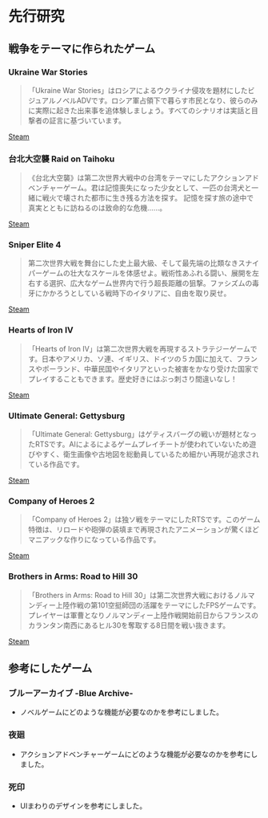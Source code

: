 # 先行研究
## 戦争をテーマに作られたゲーム

### Ukraine War Stories

>「Ukraine War Stories」はロシアによるウクライナ侵攻を題材にしたビジュアルノベルADVです。ロシア軍占領下で暮らす市民となり、彼らのみに実際に起きた出来事を追体験しましょう。すべてのシナリオは実話と目撃者の証言に基づいています。

[Steam](https://store.steampowered.com/app/1985510/Ukraine_War_Stories/)

### 台北大空襲 Raid on Taihoku

> 《台北大空襲》は第二次世界大戦中の台湾をテーマにしたアクションアドベンチャーゲーム。君は記憶喪失になった少女として、一匹の台湾犬と一緒に戦火で壊された都市に生き残る方法を探す。 記憶を探す旅の途中で真実とともに訪ねるのは致命的な危機……。

[Steam](https://store.steampowered.com/app/1901950/_Raid_on_Taihoku/)

### Sniper Elite 4

> 第二次世界大戦を舞台にした史上最大級、そして最先端の比類なきスナイパーゲームの壮大なスケールを体感せよ。戦術性あふれる闘い、展開を左右する選択、広大なゲーム世界内で行う超長距離の狙撃。ファシズムの毒牙にかかろうとしている戦時下のイタリアに、自由を取り戻せ。

[Steam](https://store.steampowered.com/app/312660/Sniper_Elite_4/)

### Hearts of Iron IV

>「Hearts of Iron IV」は第二次世界大戦を再現するストラテジーゲームです。日本やアメリカ、ソ連、イギリス、ドイツの５カ国に加えて、フランスやポーランド、中華民国やイタリアといった被害をかなり受けた国家でプレイすることもできます。歴史好きにはぶっ刺さり間違いなし！

[Steam](https://store.steampowered.com/app/394360/Hearts_of_Iron_IV)

### Ultimate General: Gettysburg

>「Ultimate General: Gettysburg」はゲティスバーグの戦いが題材となったRTSです。AIによるによるゲームプレイチートが使われていないため遊びやすく、衛生画像や古地図を総動員しているため細かい再現が追求されている作品です。

[Steam](https://store.steampowered.com/app/306660/Ultimate_General_Gettysburg/)

### Company of Heroes 2

> 「Company of Heroes 2」は独ソ戦をテーマにしたRTSです。このゲーム特徴は、リロードや砲弾の装填まで再現されたアニメーションが驚くほどマニアックな作りになっている作品です。

[Steam](https://store.steampowered.com/app/231430/Company_of_Heroes_2/)

### Brothers in Arms: Road to Hill 30
>「Brothers in Arms: Road to Hill 30」は第二次世界大戦におけるノルマンディー上陸作戦の第101空挺師団の活躍をテーマにしたFPSゲームです。プレイヤーは軍曹となりノルマンディー上陸作戦開始前日からフランスのカランタン南西にあるヒル30を奪取する8日間を戦い抜きます。

[Steam](https://store.steampowered.com/app/15190/Brothers_in_Arms_Road_to_Hill_30/)


## 参考にしたゲーム
### ブルーアーカイブ -Blue Archive-
- ノベルゲームにどのような機能が必要なのかを参考にしました。

### 夜廻
- アクションアドベンチャーゲームにどのような機能が必要なのかを参考にしました。

### 死印
- UIまわりのデザインを参考にしました。
